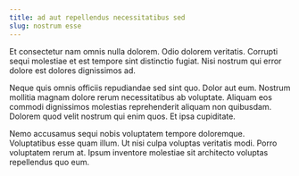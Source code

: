 ```yaml
---
title: ad aut repellendus necessitatibus sed
slug: nostrum esse
---
```


Et consectetur nam omnis nulla dolorem. Odio dolorem veritatis. Corrupti sequi molestiae et est tempore sint distinctio fugiat. Nisi nostrum qui error dolore est dolores dignissimos ad.

Neque quis omnis officiis repudiandae sed sint quo. Dolor aut eum. Nostrum mollitia magnam dolore rerum necessitatibus ab voluptate. Aliquam eos commodi dignissimos molestias reprehenderit aliquam non quibusdam. Dolorem quod velit nostrum qui enim quos. Et ipsa cupiditate.

Nemo accusamus sequi nobis voluptatem tempore doloremque. Voluptatibus esse quam illum. Ut nisi culpa voluptas veritatis modi. Porro voluptatem rerum at. Ipsum inventore molestiae sit architecto voluptas repellendus quo eum.

